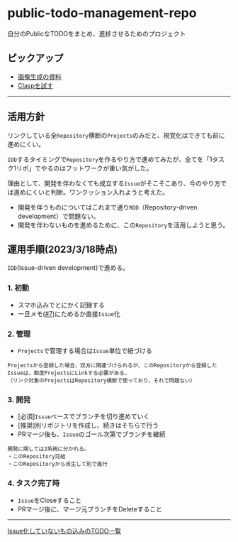 # public-todo-management-repo
自分のPublicなTODOをまとめ、進捗させるためのプロジェクト

## ピックアップ
- [画像生成の資料](2023-03-19.pdf)
- [Claspを試す](2023-03-22.md)


---

## 活用方針
リンクしている全`Repository`横断の`Projects`のみだと、視覚化はできても前に進めにくい。

`IDD`するタイミングで`Repository`を作るやり方で進めてみたが、全てを「1タスク1リポ」でやるのはフットワークが重い気がした。

理由として、開発を伴わなくても成立する`Issue`がそこそこあり、今のやり方では進めにくいと判断。ワンクッション入れようと考えた。

- 開発を伴うものについてはこれまで通り`RDD`（Repository-driven development）で問題ない。
- 開発を伴わないものを進めるために、この`Repository`を活用しようと思う。

## 運用手順(2023/3/18時点)
`IDD`(Issue-driven development)で進める。

### 1. 初動
- スマホ込みでとにかく記録する
- 一旦メモ([#7](https://github.com/n-ao/public-todo-management-repo/issues/7))にためるか直接`Issue`化
### 2. 管理
- `Projects`で管理する場合は`Issue`単位で紐づける

```
Projectsから登録した場合、双方に関連づけられるが、このRepositoryから登録したIssueは、都度ProjectsにLinkする必要がある。
（リンク対象のProjectsはRepository横断で使っており、それで問題ない）
```

### 3. 開発
- [必須]`Issue`ベースでブランチを切り進めていく
- [推奨]別リポジトリを作成し、続きはそちらで行う
- PRマージ後も、`Issue`のゴール次第でブランチを継続

```
開発に関しては2系統に分かれる。
・このRepository完結
・このRepositoryから派生して別で進行
```

### 4. タスク完了時
- `Issue`をCloseすること
- PRマージ後に、マージ元ブランチをDeleteすること

---
[Issue化していないもの込みのTODO一覧](https://github.com/users/n-ao/projects/15/)
